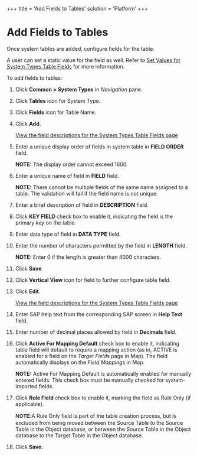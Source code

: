 +++
title = 'Add Fields to Tables'
solution = 'Platform'
+++

# Add Fields to Tables

Once system tables are added, configure fields for the table.

A user can set a static value for the field as well. Refer to [Set
Values for System Types Table
Fields](Set%20Values%20for%20System%20Types%20Table%20Fields.htm) for
more information.

To add fields to tables:

1.  Click **Common \> System Types** in *Navigation* pane.

2.  Click **Tables** icon for System Type.

3.  Click **Fields** icon for Table Name.

4.  Click **Add.**
    
    [View the field descriptions for the System Types Table Fields
    page](../Page_Desc/System_Types_Table_Fields_H.htm)

5.  Enter a unique display order of fields in system table in **FIELD
    ORDER** field.
    
    <span style="font-weight: bold;">NOTE:</span> The display order
    cannot exceed 1600.

6.  Enter a unique name of field in **FIELD** field.
    
    <span style="font-weight: bold;">NOTE:</span> There cannot be
    multiple fields of the same name assigned to a table. The validation
    will fail if the field name is not unique.

7.  Enter a brief description of field in **DESCRIPTION** field.

8.  Click **KEY FIELD** check box to enable it, indicating the field is
    the primary key on the table.

9.  Enter data type of field in **DATA TYPE** field.

10. Enter the number of characters permitted by the field in **LENGTH**
    field.
    
    <span style="font-weight: bold;">NOTE:</span> Enter 0 if the length
    is greater than 4000 characters.

11. Click **Save<span style="font-weight: normal;">.</span>**

12. Click **Vertical View** icon for field to further configure table
    field.

13. Click **Edit<span style="font-weight: normal;">.</span>**
    
    [View the field descriptions for the System Types Table Fields
    page](../Page_Desc/System_Types_Table_Fields_H.htm)

14. Enter SAP help text from the corresponding SAP screen in **Help
    Text** field.

15. Enter number of decimal places allowed by field in **Decimals**
    field.

16. Click **Active For Mapping Default** check box to enable it,
    indicating table field will default to require a mapping action (as
    in, ACTIVE is enabled for a field on the
    <span style="font-style: italic;">Target Fields</span> page in Map).
    The field automatically displays on the
    <span style="font-style: italic;">Field Mappings</span> in Map.
    
    <span style="font-weight: bold;">NOTE:</span> Active For Mapping
    Default is automatically enabled for manually entered fields. This
    check box must be manually checked for system-imported fields.

17. Click <span style="font-weight: bold;">Rule Field</span> check box
    to enable it, marking the field as Rule Only (if
    applicable).
    
    <span style="color: rgb(51, 51, 51);font-family: Arial, sans-serif;line-height: 20px;orphans: auto;widows: auto;-webkit-text-stroke-width: 0px;background-color: #ffffff;display: inline !important;float: none;font-weight: bold;">NOTE:</span>A
    Rule Only field is part of the table creation process, but is
    excluded from being moved between the Source Table to the Source
    Table in the Object database, or between the Source Table in the
    Object database to the Target Table in the Object database.

18. Click **Save.**
